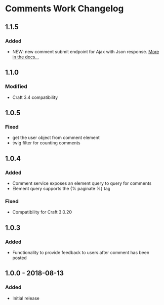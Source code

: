 # Comments Work Changelog

## 1.1.5

### Added
- NEW: new comment submit endpoint for Ajax with Json response. [More in the docs...](https://io.24hoursmedia.com/comments-work/ajax-comments)

## 1.1.0

### Modified
- Craft 3.4 compatibility

## 1.0.5
### Fixed
- get the user object from comment element
- twig filter for counting comments

## 1.0.4
### Added
- Comment service exposes an element query to query for comments
- Element query supports the {% paginate %} tag

### Fixed
- Compatibility for Craft 3.0.20

## 1.0.3
### Added
- Functionality to provide feedback to users after comment has been posted

## 1.0.0 - 2018-08-13
### Added
- Initial release
